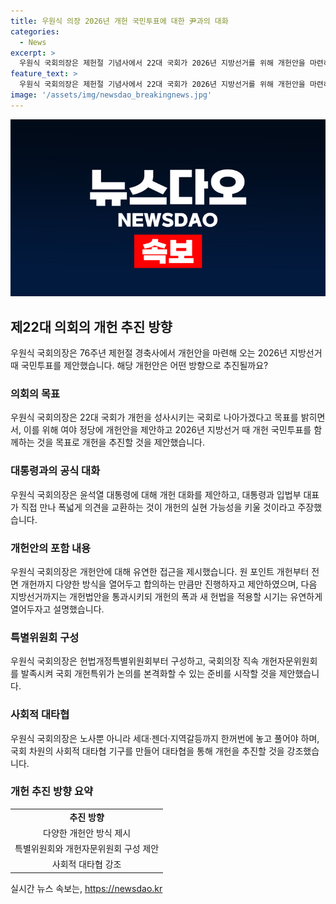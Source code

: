 ```yaml
---
title: 우원식 의장 2026년 개헌 국민투표에 대한 尹과의 대화
categories:
  - News
excerpt: >
  우원식 국회의장은 제헌절 기념사에서 22대 국회가 2026년 지방선거를 위해 개헌안을 마련하고 국민투표에 부칠 것을 제안했다. 또한 윤석열 대통령에게 개헌 대화를 공식적으로 제안하며, 개헌특별위원회 구성을 촉구했다. 노사, 세대, 젠더, 지역갈등을 모두 고려하여 사회적 대타협을 이루는 것이 중요하다고 강조했다.
feature_text: >
  우원식 국회의장은 제헌절 기념사에서 22대 국회가 2026년 지방선거를 위해 개헌안을 마련하고 국민투표에 부칠 것을 제안했다. 또한 윤석열 대통령에게 개헌 대화를 공식적으로 제안하며, 개헌특별위원회 구성을 촉구했다. 노사, 세대, 젠더, 지역갈등을 모두 고려하여 사회적 대타협을 이루는 것이 중요하다고 강조했다.
image: '/assets/img/newsdao_breakingnews.jpg'
---
```


<p><img src="/assets/img/newsdao_breakingnews.jpg" alt="ranknews 속보" /></p>

<h2 data-ke-size="size26">제22대 의회의 개헌 추진 방향</h2>

<p data-ke-size="size16">우원식 국회의장은 76주년 제헌절 경축사에서 개헌안을 마련해 오는 2026년 지방선거 때 국민투표를 제안했습니다. 해당 개헌안은 어떤 방향으로 추진될까요?</p>

<h3>의회의 목표</h3>

<p data-ke-size="size16">우원식 국회의장은 22대 국회가 개헌을 성사시키는 국회로 나아가겠다고 목표를 밝히면서, 이를 위해 여야 정당에 개헌안을 제안하고 2026년 지방선거 때 개헌 국민투표를 함께하는 것을 목표로 개헌을 추진할 것을 제안했습니다.</p>

<h3>대통령과의 공식 대화</h3>

<p data-ke-size="size16">우원식 국회의장은 윤석열 대통령에 대해 개헌 대화를 제안하고, 대통령과 입법부 대표가 직접 만나 폭넓게 의견을 교환하는 것이 개헌의 실현 가능성을 키울 것이라고 주장했습니다.</p>

<h3>개헌안의 포함 내용</h3>

<p data-ke-size="size16">우원식 국회의장은 개헌안에 대해 유연한 접근을 제시했습니다. 원 포인트 개헌부터 전면 개헌까지 다양한 방식을 열어두고 합의하는 만큼만 진행하자고 제안하였으며, 다음 지방선거까지는 개헌법안을 통과시키되 개헌의 폭과 새 헌법을 적용할 시기는 유연하게 열어두자고 설명했습니다.</p>

<h3>특별위원회 구성</h3>

<p data-ke-size="size16">우원식 국회의장은 헌법개정특별위원회부터 구성하고, 국회의장 직속 개헌자문위원회를 발족시켜 국회 개헌특위가 논의를 본격화할 수 있는 준비를 시작할 것을 제안했습니다.</p>

<h3>사회적 대타협</h3>

<p data-ke-size="size16">우원식 국회의장은 노사뿐 아니라 세대·젠더·지역갈등까지 한꺼번에 놓고 풀어야 하며, 국회 차원의 사회적 대타협 기구를 만들어 대타협을 통해 개헌을 추진할 것을 강조했습니다.</p>

<h3>개헌 추진 방향 요약</h3>

<table>
    <tr>
        <td style="text-align: center; height: 17px;"><b>추진 방향</b></td>
    </tr>
    <tr>
        <td style="text-align: center; height: 17px;">다양한 개헌안 방식 제시</td>
    </tr>
    <tr>
        <td style="text-align: center; height: 17px;">특별위원회와 개헌자문위원회 구성 제안</td>
    </tr>
    <tr>
        <td style="text-align: center; height: 17px;">사회적 대타협 강조</td>
    </tr>
</table>

<p data-ke-size="size16"></p>
실시간 뉴스 속보는, <a href="https://newsdao.kr" rel="dofollow">https://newsdao.kr</a>


